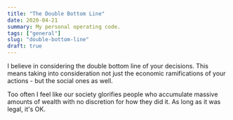 ```yaml
---
title: "The Double Bottom Line"
date: 2020-04-21
summary: My personal operating code.
tags: ["general"]
slug: "double-bottom-line"
draft: true
---
```


I believe in considering the double bottom line of your decisions. This means taking into consideration not just the economic ramifications of your actions - but the social ones as well.

Too often I feel like our society glorifies people who accumulate massive amounts of wealth with no discretion for how they did it. As long as it was legal, it's OK.